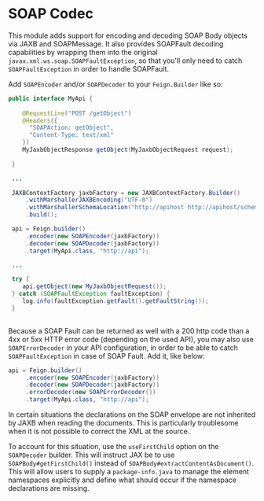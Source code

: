 SOAP Codec
===================

This module adds support for encoding and decoding SOAP Body objects via JAXB and SOAPMessage. It also provides SOAPFault decoding capabilities by wrapping them into the original `javax.xml.ws.soap.SOAPFaultException`, so that you'll only need to catch `SOAPFaultException` in order to handle SOAPFault.

Add `SOAPEncoder` and/or `SOAPDecoder` to your `Feign.Builder` like so:

```java
public interface MyApi {
 
    @RequestLine("POST /getObject")
    @Headers({
      "SOAPAction: getObject",
      "Content-Type: text/xml"
    })
    MyJaxbObjectResponse getObject(MyJaxbObjectRequest request);
    
 }

 ...

 JAXBContextFactory jaxbFactory = new JAXBContextFactory.Builder()
     .withMarshallerJAXBEncoding("UTF-8")
     .withMarshallerSchemaLocation("http://apihost http://apihost/schema.xsd")
     .build();

 api = Feign.builder()
     .encoder(new SOAPEncoder(jaxbFactory))
     .decoder(new SOAPDecoder(jaxbFactory))
     .target(MyApi.class, "http://api");

 ...

 try {
    api.getObject(new MyJaxbObjectRequest());
 } catch (SOAPFaultException faultException) {
    log.info(faultException.getFault().getFaultString());
 }
 
```

Because a SOAP Fault can be returned as well with a 200 http code than a 4xx or 5xx HTTP error code (depending on the used API), you may also use `SOAPErrorDecoder` in your API configuration, in order to be able to catch `SOAPFaultException` in case of SOAP Fault. Add it, like below:

```java
api = Feign.builder()
     .encoder(new SOAPEncoder(jaxbFactory))
     .decoder(new SOAPDecoder(jaxbFactory))
     .errorDecoder(new SOAPErrorDecoder())
     .target(MyApi.class, "http://api");
```

In certain situations the declarations on the SOAP envelope are not inherited by JAXB when reading the documents.  This is particularly
troublesome when it is not possible to correct the XML at the source.

To account for this situation, use the `useFirstChild` option on the `SOAPDecoder` builder.  This will instruct JAX be to use `SOAPBody#getFirstChild()`
instead of `SOAPBody#extractContentAsDocument()`.  This will allow users to supply a `package-info.java` to manage the element namespaces
explicitly and define what should occur if the namespace declarations are missing.